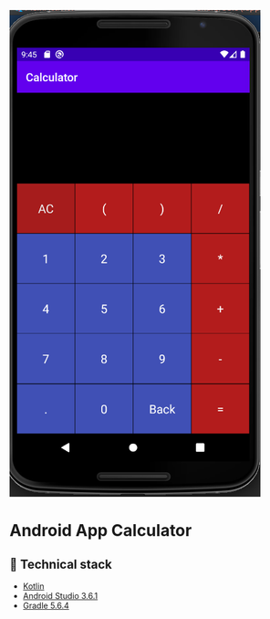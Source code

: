 ![Repo Banner](./calc.png)

# Android App Calculator

## :clap: Technical stack

- [Kotlin](https://kotlinlang.org/docs/reference/)
- [Android Studio 3.6.1](https://developer.android.com/docs)
- [Gradle 5.6.4](https://docs.gradle.org/current/userguide/userguide.htmls)
